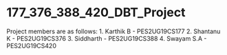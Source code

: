 # 177_376_388_420_DBT_Project

Project members are as follows:
    1. Karthik B - PES2UG19CS177
    2. Shantanu K - PES2UG19CS376
    3. Siddharth - PES2UG19CS388
    4. Swayam S.A - PES2UG19CS420
